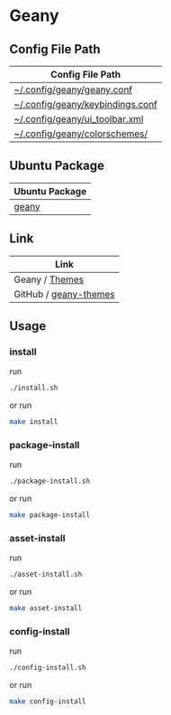 
# Geany


## Config File Path

| Config File Path |
| --- |
| [~/.config/geany/geany.conf](./asset/overlay/etc/skel/.config/geany/geany.conf) |
| [~/.config/geany/keybindings.conf](./asset/overlay/etc/skel/.config/geany/keybindings.conf) |
| [~/.config/geany/ui_toolbar.xml](./asset/overlay/etc/skel/.config/geany/ui_toolbar.xml) |
| [~/.config/geany/colorschemes/](./asset/overlay/etc/skel/.config/geany/colorschemes) |


## Ubuntu Package

| Ubuntu Package |
| --- |
| [geany](https://packages.ubuntu.com/noble/geany) |


## Link

| Link |
| ---- |
| Geany / [Themes](https://www.geany.org/download/themes/)        |
| GitHub / [geany-themes](https://github.com/geany/geany-themes)  |


## Usage


### install

run

``` sh
./install.sh
```

or run

``` sh
make install
```


### package-install

run

``` sh
./package-install.sh
```

or run

``` sh
make package-install
```


### asset-install

run

``` sh
./asset-install.sh
```

or run

``` sh
make asset-install
```


### config-install

run

``` sh
./config-install.sh
```

or run

``` sh
make config-install
```
